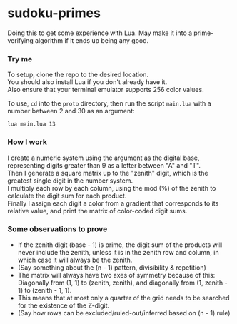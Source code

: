 # sudoku-primes
Doing this to get some experience with Lua. May make it into a prime-verifying algorithm if it ends up being any good.<br>

### Try me
To setup, clone the repo to the desired location.<br>
You should also install Lua if you don't already have it.<br>
Also ensure that your terminal emulator supports 256 color values.<br>

To use, `cd` into the `proto` directory, then run the script `main.lua` 
with a number between 2 and 30 as an argument:<br>
``` 
lua main.lua 13 
```

### How I work
I create a numeric system using the argument as the digital base,
representing digits greater than 9 as a letter between "A" and "T".<br>
Then I generate a square matrix up to the "zenith" digit,
which is the greatest single digit in the number system.<br>
I multiply each row by each column, using the mod (%) of the zenith 
to calculate the digit sum for each product.<br>
Finally I assign each digit a color from a gradient that corresponds
to its relative value, and print the matrix of color-coded digit sums.<br>

### Some observations to prove
- If the zenith digit (base - 1) is prime, the digit sum of the products
will never include the zenith, unless it is in the zenith row and column,
in which case it will always be the zenith.
- (Say something about the (n - 1) pattern, divisibility & repetition)
- The matrix will always have two axes of symmetry because of this:
Diagonally from (1, 1) to (zenith, zenith), and
diagonally from (1, zenith - 1) to (zenith - 1, 1).
- This means that at most only a quarter of the grid needs to be searched
for the existence of the Z-digit.
- (Say how rows can be excluded/ruled-out/inferred based on (n - 1) rule)
